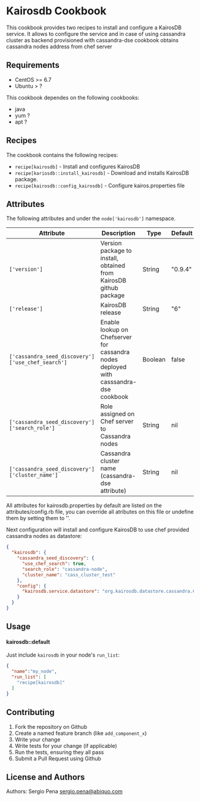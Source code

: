 Kairosdb Cookbook
=================
This cookbook provides two recipes to install and configure a KairosDB service. It allows to configure the service and in case of using cassandra cluster as backend provisioned with cassandra-dse cookbook obtains cassandra nodes address from chef server

Requirements
------------
* CentOS >= 6.7
* Ubuntu > ?

This cookbook dependes on the following cookbooks:

* java
* yum ?
* apt ?

Recipes
----------
The cookbook contains the following recipes:
* `recipe[kairosdb]` - Install and configures KairosDB
* `recipe[kariosdb::install_kairosdb]` - Download and installs KairosDB package.
* `recipe[kairosdb::config_kairosdb]` - Configure kairos.properties file

Attributes
----------
The following attributes and under the `node['kairosdb']` namespace.

Attribute|Description|Type|Default
---|---|---|---
`['version']`|Version package to install, obtained from KairosDB github package|String|"0.9.4"
`['release']`|KairosDB release|String|"6"
`['cassandra_seed_discovery']['use_chef_search']`|Enable lookup on Chefserver for cassandra nodes deployed with casssandra-dse cookbook|Boolean|false
`['cassandra_seed_discovery']['search_role']`|Role assigned on Chef server to Cassandra nodes|String|nil
`['cassandra_seed_discovery']['cluster_name']`|Cassandra cluster name (cassandra-dse attribute)|String|nil


All attributes for kairosdb.properties by default are listed on the attributes/config.rb file, you can override all atributes on this file or undefine them by setting them to ''.

Next configuration will install and configure KairosDB to use chef provided cassandra nodes as datastore:

```json
{
  "kairosdb": {
    "cassandra_seed_discovery": {
      "use_chef_search": true,
      "search_role": "cassandra-node",
      "cluster_name": "cass_cluster_test"
    },
    "config": {
      "kairosdb.service.datastore": "org.kairosdb.datastore.cassandra.CassandraModule"
    }
  }
}
```

Usage
-----
#### kairosdb::default

Just include `kairosdb` in your node's `run_list`:

```json
{
  "name":"my_node",
  "run_list": [
    "recipe[kairosdb]"
  ]
}
```

Contributing
------------

1. Fork the repository on Github
2. Create a named feature branch (like `add_component_x`)
3. Write your change
4. Write tests for your change (if applicable)
5. Run the tests, ensuring they all pass
6. Submit a Pull Request using Github

License and Authors
-------------------
Authors: Sergio Pena <sergio.pena@abiquo.com>
